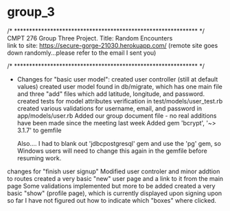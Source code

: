 # group_3
/* ************************************************************* */
CMPT 276 Group Three Project. Title: Random Encounters  
link to site: https://secure-gorge-21030.herokuapp.com/
(remote site goes down randomly...please refer to the email I sent you)

/* ************************************************************* */
- Changes for "basic user model":
  created user controller (still at default values)
  created user model found in db/migrate, which has one main file and three "add" files which add latitude, longitude, and password.
  created tests for model attributes verification in test/models/user_test.rb
  created various validations for username, email, and password in app/models/user.rb
  Added our group document file - no real additions have been made since the meeting last week
  Added gem 'bcrypt', '~> 3.1.7' to gemfile

  Also.... I had to blank out 'jdbcpostgresql' gem and use the 'pg' gem, so Windows users will need to change this again in the gemfile
  before resuming work.

changes for "finish user signup"
  Modified user controler and minor addtion to routes
  created a very basic "new" user page and a link to it from the main page
    Some validations implemented but more to be added
  created a very basic "show" (profile page), which is currently displayed upon signing upon
     so far I have not figured out how to indicate which "boxes" where clicked.
